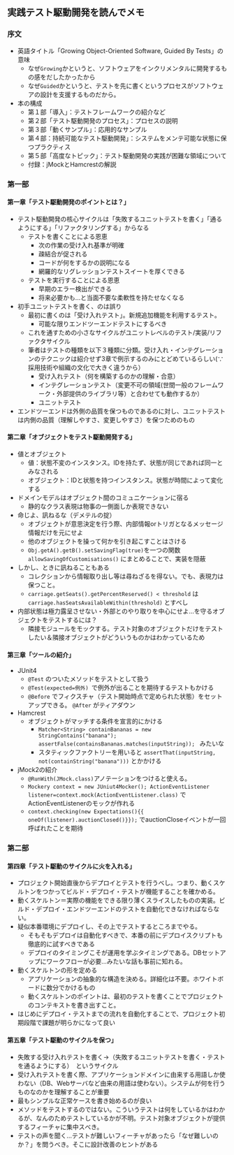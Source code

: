 ## 実践テスト駆動開発を読んでメモ
### 序文
- 英語タイトル「Growing Object-Oriented Software, Guided By Tests」の意味
  - なぜ`Growing`かというと、ソフトウェアをインクリメンタルに開発するもの感をだしたかったから
  - なぜ`Guided`かというと、テストを先に書くというプロセスがソフトウェアの設計を支援するものだから。
- 本の構成
  - 第１部「導入」：テストフレームワークの紹介など
  - 第２部「テスト駆動開発のプロセス」：プロセスの説明
  - 第３部「動くサンプル」：応用的なサンプル
  - 第４部：持続可能なテスト駆動開発」：システムをメンテ可能な状態に保つプラクティス
  - 第５部「高度なトピック」：テスト駆動開発の実践が困難な領域について
  - 付録：jMockとHamcrestの解説
### 第一部
#### 第一章「テスト駆動開発のポイントとは？」
- テスト駆動開発の核心サイクルは「失敗するユニットテストを書く」「通るようにする」「リファクタリングする」からなる
  - テストを書くことによる恩恵
    - 次の作業の受け入れ基準が明確
    - 疎結合が促される
    - コードが何をするかの説明になる
    - 網羅的なリグレッションテストスイートを厚くできる
  - テストを実行することによる恩恵
    - 早期のエラー検出ができる
    - 将来必要かも…と当面不要な柔軟性を持たせなくなる
- 初手ユニットテストを書く、のは誤り
  - 最初に書くのは「受け入れテスト」。新規追加機能を利用するテスト。
    - 可能な限りエンドツーエンドテストにするべき
  - これを通すための小さなサイクルがユニットレベルのテスト/実装/リファクタサイクル
  - 筆者はテストの種類を以下３種類に分類。受け入れ・インテグレーションのテクニックは紹介せず3章で例示するのみにとどめているらしい(∵採用技術や組織の文化で大きく違うから）
    - 受け入れテスト（何を構築するのかの理解・合意）
    - インテグレーションテスト（変更不可の領域(世間一般のフレームワーク・外部提供のライブラリ等）と合わせても動作するか）
    - ユニットテスト
- エンドツーエンドは外側の品質を保つものであるのに対し、ユニットテストは内側の品質（理解しやすさ、変更しやすさ）を保つためのもの
#### 第二章「オブジェクトをテスト駆動開発する」
- 値とオブジェクト
  - 値：状態不変のインスタンス。IDを持たず、状態が同じであれば同一とみなされる
  - オブジェクト：IDと状態を持つインスタンス。状態が時間によって変化する
- ドメインモデルはオブジェクト間のコミュニケーションに宿る
  - 静的なクラス表現は物事の一側面しか表現できない
- 命じよ、訊ねるな（デメテルの掟）
  - オブジェクトが意思決定を行う際、内部情報orトリガとなるメッセージ情報だけを元にせよ
  - 他のオブジェクトを操って何かを引き起こすことはさける
  - `Obj.getA().getB().setSavingFlag(true)`を一つの関数`allowSavingOfCustomisations()` にまとめることで、実装を隠蔽
- しかし、ときに訊ねることもある
  - コレクションから情報取り出し等は尋ねざるを得ない。でも、表現力は保つこと。
  - ``carriage.getSeats().getPercentReserved() < threshold`` は `carriage.hasSeatsAvailableWithin(threshold)` とすべし
- 内部状態は極力露呈させない・外部とのやり取りを中心にせよ…を守るオブジェクトをテストするには？
  - 隣接モジュールをモックする。テスト対象のオブジェクトだけをテストしたい＆隣接オブジェクトがどういうものかはわかっているため
#### 第三章「ツールの紹介」
- JUnit4
  - `@Test` のついたメソッドをテストとして扱う
  - `@Test(expected=例外) `で例外が出ることを期待するテストもかける
  - `@Before` でフィクスチャ（テスト開始時点で定められた状態）をセットアップできる。 `@After` がティアダウン
- Hamcrest
  - オブジェクトがマッチする条件を宣言的にかける
    - `Matcher<String> containBananas = new StringContains("banana"); assertFalse(containsBananas.matches(inputString)); ` みたいな
    - スタティックファクトリーを用いると `assertThat(inputString, not(containString("banana")))` とかかける
- jMock2の紹介
  - `@RunWith(JMock.class)`アノテーションをつけると使える。
  - `Mockery context = new JUniut4Mocker(); ActionEventListener listener=context.mock(ActionEventListener.class)` でActionEventListenerのモックが作れる
  - `context.checking(new Expectations(){{ oneOf(listener).auctionClosed()}});` でauctionCloseイベントが一回呼ばれたことを期待

### 第二部
#### 第四章「テスト駆動のサイクルに火を入れる」
- プロジェクト開始直後からデプロイとテストを行うべし。つまり、動くスケルトンをつかってビルド・デプロイ・テストが機能することを確かめる。
- 動くスケルトン＝実際の機能をできる限り薄くスライスしたものの実装。ビルド・デプロイ・エンドツーエンドのテストを自動化できなければならない。
- 疑似本番環境にデプロイし、その上でテストするところまでやる。
  - そもそもデプロイは自動化すべきで、本番の前にデプロイスクリプトも徹底的に試すべきである
  - デプロイのタイミングこそが運用を学ぶタイミングである。DBセットアップにワークフローが必要…みたいな話も事前に知れる。
- 動くスケルトンの形を定める
  - アプリケーションの抽象的な構造を決める。詳細化は不要。ホワイトボードに数分でかけるもの
  - 動くスケルトンのポイントは、最初のテストを書くことでプロジェクトのコンテキストを書き出すこと。
- はじめにデプロイ・テストまでの流れを自動化することで、プロジェクト初期段階で課題が明らかになって良い
#### 第五章「テスト駆動のサイクルを保つ」
- 失敗する受け入れテストを書く→（失敗するユニットテストを書く・テストを通るようにする）　というサイクル
- 受け入れテストを書く際、アプリケーションドメインに由来する用語しか使わない（DB、Webサーバなど由来の用語は使わない）。システムが何を行うものなのかを理解することが重要
- 最もシンプルな正常ケースを書き始めるのが良い
- メソッドをテストするのではない。こういうテストは何をしているかはわかるが、なんのためテストしているかが不明。テスト対象オブジェクトが提供するフィーチャに集中スべき。
- テストの声を聞く…テストが難しいフィーチャがあったら「なぜ難しいのか？」を問うべき。そこに設計改善のヒントがある
